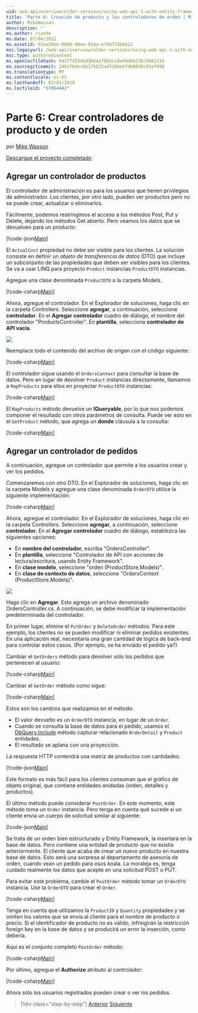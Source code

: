 ```yaml
---
uid: web-api/overview/older-versions/using-web-api-1-with-entity-framework-5/using-web-api-with-entity-framework-part-6
title: 'Parte 6: Creación de producto y los controladores de orden | Microsoft Docs'
author: MikeWasson
description: ''
ms.author: riande
ms.date: 07/04/2012
ms.assetid: 91ee29ee-0689-40ee-914a-e7dd733b6622
msc.legacyurl: /web-api/overview/older-versions/using-web-api-1-with-entity-framework-5/using-web-api-with-entity-framework-part-6
msc.type: authoredcontent
ms.openlocfilehash: 642ff4554ed3664af0b5cc8e49d6b236c568131b
ms.sourcegitcommit: 24b1f6decbb17bb22a45166e5fdb0845c65af498
ms.translationtype: MT
ms.contentlocale: es-ES
ms.lasthandoff: 03/01/2019
ms.locfileid: "57054442"
---
```

<a name="part-6-creating-product-and-order-controllers"></a>Parte 6: Crear controladores de producto y de orden
====================
por [Mike Wasson](https://github.com/MikeWasson)

[Descargue el proyecto completado](http://code.msdn.microsoft.com/ASP-NET-Web-API-with-afa30545)

## <a name="add-a-products-controller"></a>Agregar un controlador de productos

El controlador de administración es para los usuarios que tienen privilegios de administrador. Los clientes, por otro lado, pueden ver productos pero no se puede crear, actualizar o eliminarlos.

Fácilmente, podemos restringimos el acceso a los métodos Post, Put y Delete, dejando los métodos Get abierto. Pero veamos los datos que se devuelven para un producto:

[!code-json[Main](using-web-api-with-entity-framework-part-6/samples/sample1.json?highlight=1)]

El `ActualCost` propiedad no debe ser visible para los clientes. La solución consiste en definir un *objeto de transferencia de datos* (DTO) que incluye un subconjunto de las propiedades que deben ser visibles para los clientes. Se va a usar LINQ para proyecto `Product` instancias `ProductDTO` instancias.

Agregue una clase denominada `ProductDTO` a la carpeta Models.

[!code-csharp[Main](using-web-api-with-entity-framework-part-6/samples/sample2.cs)]

Ahora, agregue el controlador. En el Explorador de soluciones, haga clic en la carpeta Controllers. Seleccione **agregar**, a continuación, seleccione **controlador**. En el **Agregar controlador** cuadro de diálogo, el nombre del controlador &quot;ProductsController&quot;. En **plantilla**, seleccione **controlador de API vacía**.

![](using-web-api-with-entity-framework-part-6/_static/image1.png)

Reemplace todo el contenido del archivo de origen con el código siguiente:

[!code-csharp[Main](using-web-api-with-entity-framework-part-6/samples/sample3.cs)]

El controlador sigue usando el `OrdersContext` para consultar la base de datos. Pero en lugar de devolver `Product` instancias directamente, llamamos a `MapProducts` para ellos en proyectar `ProductDTO` instancias:

[!code-csharp[Main](using-web-api-with-entity-framework-part-6/samples/sample4.cs?highlight=1)]

El `MapProducts` método devuelve un **IQueryable**, por lo que nos podemos componer el resultado con otros parámetros de consulta. Puede ver esto en el `GetProduct` método, que agrega un **donde** cláusula a la consulta:

[!code-csharp[Main](using-web-api-with-entity-framework-part-6/samples/sample5.cs?highlight=2)]

## <a name="add-an-orders-controller"></a>Agregar un controlador de pedidos

A continuación, agregue un controlador que permite a los usuarios crear y ver los pedidos.

Comenzaremos con otro DTO. En el Explorador de soluciones, haga clic en la carpeta Models y agregue una clase denominada `OrderDTO` utilice la siguiente implementación:

[!code-csharp[Main](using-web-api-with-entity-framework-part-6/samples/sample6.cs)]

Ahora, agregue el controlador. En el Explorador de soluciones, haga clic en la carpeta Controllers. Seleccione **agregar**, a continuación, seleccione **controlador**. En el **Agregar controlador** cuadro de diálogo, establezca las siguientes opciones:

- En **nombre del controlador**, escriba "OrdersController".
- En **plantilla**, seleccione "Controlador de API con acciones de lectura/escritura, usando Entity Framework".
- En **clase modelo**, seleccione &quot;orden (ProductStore.Models)&quot;.
- En **clase de contexto de datos**, seleccione &quot;OrdersContext (ProductStore.Models)&quot;.

![](using-web-api-with-entity-framework-part-6/_static/image2.png)

Haga clic en **Agregar**. Esto agrega un archivo denominado OrdersController.cs. A continuación, se debe modificar la implementación predeterminada del controlador.

En primer lugar, elimine el `PutOrder` y `DeleteOrder` métodos. Para este ejemplo, los clientes no se pueden modificar ni eliminar pedidos existentes. En una aplicación real, necesitaría una gran cantidad de lógica de back-end para controlar estos casos. (Por ejemplo, se ha enviado el pedido ya?)

Cambiar el `GetOrders` método para devolver sólo los pedidos que pertenecen al usuario:

[!code-csharp[Main](using-web-api-with-entity-framework-part-6/samples/sample7.cs)]

Cambiar el `GetOrder` método como sigue:

[!code-csharp[Main](using-web-api-with-entity-framework-part-6/samples/sample8.cs)]

Estos son los cambios que realizamos en el método:

- El valor devuelto es un `OrderDTO` instancia, en lugar de un `Order`.
- Cuando se consulta la base de datos para el pedido, usamos el [DbQuery.Include](https://msdn.microsoft.com/library/gg696395) método capturar relacionado `OrderDetail` y `Product` entidades.
- El resultado se aplana con una proyección.

La respuesta HTTP contendrá una matriz de productos con cantidades:

[!code-json[Main](using-web-api-with-entity-framework-part-6/samples/sample9.json)]

Este formato es más fácil para los clientes consuman que el gráfico de objeto original, que contiene entidades anidadas (orden, detalles y productos).

El último método puede considerar `PostOrder`. En este momento, este método toma un `Order` instancia. Pero tenga en cuenta qué sucede si un cliente envía un cuerpo de solicitud similar al siguiente:

[!code-json[Main](using-web-api-with-entity-framework-part-6/samples/sample10.json)]

Se trata de un orden bien estructurado y Entity Framework, la insertará en la base de datos. Pero contiene una entidad de producto que no existía anteriormente. El cliente que acaba de crear un nuevo producto en nuestra base de datos. Esto será una sorpresa al departamento de asesoría de orden, cuando vean un pedido para osos koala. La moraleja es, tenga cuidado realmente los datos que acepte en una solicitud POST o PUT.

Para evitar este problema, cambie el `PostOrder` método tomar un `OrderDTO` instancia. Use la `OrderDTO` para crear el `Order`.

[!code-csharp[Main](using-web-api-with-entity-framework-part-6/samples/sample11.cs)]

Tenga en cuenta que utilizamos la `ProductID` y `Quantity` propiedades y se omiten los valores que se envía al cliente para el nombre de producto o precio. Si el identificador de producto no es válido, infringirán la restricción foreign key en la base de datos y se producirá un error la inserción, como debería.

Aquí es el conjunto completo `PostOrder` método:

[!code-csharp[Main](using-web-api-with-entity-framework-part-6/samples/sample12.cs)]

Por último, agregue el **Authorize** atributo al controlador:

[!code-csharp[Main](using-web-api-with-entity-framework-part-6/samples/sample13.cs)]

Ahora sólo los usuarios registrados pueden crear o ver los pedidos.

> [!div class="step-by-step"]
> [Anterior](using-web-api-with-entity-framework-part-5.md)
> [Siguiente](using-web-api-with-entity-framework-part-7.md)
